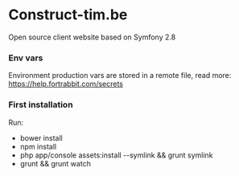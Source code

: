 Construct-tim.be
================

Open source client website based on Symfony 2.8

### Env vars

Environment production vars are stored in a remote file, read more: https://help.fortrabbit.com/secrets

### First installation

Run:
 - bower install
 - npm install
 - php app/console assets:install --symlink && grunt symlink
 - grunt && grunt watch
